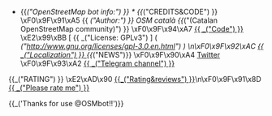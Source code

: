 * {{_("OpenStreetMap bot info:") }} *
{{_("CREDITS&CODE") }}  
\xF0\x9F\x91\xA5 {{ _("Author:") }} OSM català  {{_("(Catalan OpenStreetMap community)") }}
\xF0\x9F\x94\xA7 [ {{ _("Code") }} ]( https://github.com/Xevib/osmbot )
\xE2\x99\xBB [ {{ _("License: GPLv3") ] ( _("http://www.gnu.org/licenses/gpl-3.0.en.html") )
\n\xF0\x9F\x92\xAC [ {{ _("Localization") }} ](https://www.transifex.com/osm-catala/osmbot/)
{{_("NEWS")}}
\xF0\x9F\x90\xA4 [Twitter](https://twitter.com/osmbot_telegram)
\xF0\x9F\x93\xA2 [ {{ _("Telegram channel") }}](https://telegram.me/OSMbot_channel)

{{_("RATING") }}
\xE2\xAD\x90 [{{_("Rating&reviews") }}](http://storebot.me/bot/osmbot)\n\xF0\x9F\x91\x8D 
[{{ _("Please rate me") }}](https://telegram.me/storebot?start=osmbot)

{{_('Thanks for use @OSMbot!!')}}
